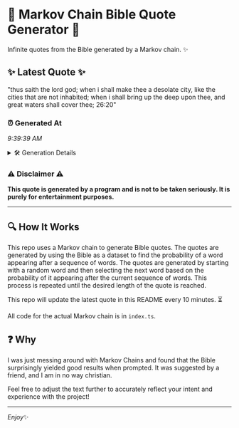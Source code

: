 # 📖 Markov Chain Bible Quote Generator 📖

Infinite quotes from the Bible generated by a Markov chain. ✨

## ✨ Latest Quote ✨
"thus saith the lord god; when i shall make thee a desolate city, like the cities that are not inhabited; when i shall bring up the deep upon thee, and great waters shall cover thee; 26:20"

### ⏰ Generated At
*9:39:39 AM*

<details>
    <summary>🛠️ Generation Details</summary>
    <p>
        <strong>🌱 Seed:</strong> thus<br>
        <strong>🔄 Iterations:</strong> 35<br>
        <strong>📜 Context History:</strong><br>[ thus ]: saith<br>[ thus, saith ]: the<br>[ thus, saith, the ]: lord<br>[ thus, saith, the, lord ]: god;<br>[ thus, saith, the, lord, god; ]: when<br>[ thus, saith, the, lord, god;, when ]: i<br>[ saith, the, lord, god;, when, i ]: shall<br>[ the, lord, god;, when, i, shall ]: make<br>[ lord, god;, when, i, shall, make ]: thee<br>[ god;, when, i, shall, make, thee ]: a<br>[ when, i, shall, make, thee, a ]: desolate<br>[ i, shall, make, thee, a, desolate ]: city,<br>[ shall, make, thee, a, desolate, city, ]: like<br>[ make, thee, a, desolate, city,, like ]: the<br>[ thee, a, desolate, city,, like, the ]: cities<br>[ a, desolate, city,, like, the, cities ]: that<br>[ desolate, city,, like, the, cities, that ]: are<br>[ city,, like, the, cities, that, are ]: not<br>[ like, the, cities, that, are, not ]: inhabited;<br>[ the, cities, that, are, not, inhabited; ]: when<br>[ cities, that, are, not, inhabited;, when ]: i<br>[ that, are, not, inhabited;, when, i ]: shall<br>[ are, not, inhabited;, when, i, shall ]: bring<br>[ not, inhabited;, when, i, shall, bring ]: up<br>[ inhabited;, when, i, shall, bring, up ]: the<br>[ when, i, shall, bring, up, the ]: deep<br>[ i, shall, bring, up, the, deep ]: upon<br>[ shall, bring, up, the, deep, upon ]: thee,<br>[ bring, up, the, deep, upon, thee, ]: and<br>[ up, the, deep, upon, thee,, and ]: great<br>[ the, deep, upon, thee,, and, great ]: waters<br>[ deep, upon, thee,, and, great, waters ]: shall<br>[ upon, thee,, and, great, waters, shall ]: cover<br>[ thee,, and, great, waters, shall, cover ]: thee;<br>[ and, great, waters, shall, cover, thee; ]: 26:20<br>
    </p>
</details>

### ⚠️ Disclaimer ⚠️
**This quote is generated by a program and is not to be taken seriously. It is purely for entertainment purposes.**

---

## 🔍 How It Works

This repo uses a Markov chain to generate Bible quotes. The quotes are generated by using the Bible as a dataset to find the probability of a word appearing after a sequence of words. The quotes are generated by starting with a random word and then selecting the next word based on the probability of it appearing after the current sequence of words. This process is repeated until the desired length of the quote is reached.

This repo will update the latest quote in this README every 10 minutes. ⏳

All code for the actual Markov chain is in `index.ts`.

## ❓ Why

I was just messing around with Markov Chains and found that the Bible surprisingly yielded good results when prompted. 
It was suggested by a friend, and I am in no way christian.

Feel free to adjust the text further to accurately reflect your intent and experience with the project!

---

*Enjoy*✨
